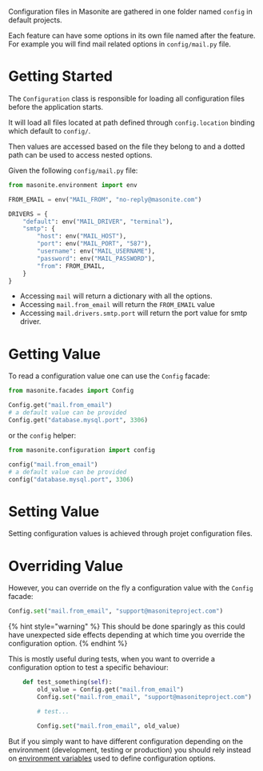 Configuration files in Masonite are gathered in one folder named `config` in default projects.

Each feature can have some options in its own file named after the feature. For example you will find mail related options in `config/mail.py` file.


# Getting Started

The `Configuration` class is responsible for loading all configuration files before the application starts.

It will load all files located at path defined through `config.location` binding which default to `config/`.

Then values are accessed based on the file they belong to and a dotted path can be used to access nested options.

Given the following `config/mail.py` file:

```python
from masonite.environment import env

FROM_EMAIL = env("MAIL_FROM", "no-reply@masonite.com")

DRIVERS = {
    "default": env("MAIL_DRIVER", "terminal"),
    "smtp": {
        "host": env("MAIL_HOST"),
        "port": env("MAIL_PORT", "587"),
        "username": env("MAIL_USERNAME"),
        "password": env("MAIL_PASSWORD"),
        "from": FROM_EMAIL,
    }
}
```

- Accessing `mail` will return a dictionary with all the options.
- Accessing `mail.from_email` will return the `FROM_EMAIL` value
- Accessing `mail.drivers.smtp.port` will return the port value for smtp driver.


# Getting Value

To read a configuration value one can use the `Config` facade:

```python
from masonite.facades import Config

Config.get("mail.from_email")
# a default value can be provided
Config.get("database.mysql.port", 3306)
```

or the `config` helper:

```python
from masonite.configuration import config

config("mail.from_email")
# a default value can be provided
config("database.mysql.port", 3306)
```

# Setting Value

Setting configuration values is achieved through projet configuration files.


# Overriding Value

However, you can override on the fly a configuration value with the `Config` facade:

```python
Config.set("mail.from_email", "support@masoniteproject.com")
```

{% hint style="warning" %}
This should be done sparingly as this could have unexpected side effects depending at which time you override the configuration option.
{% endhint %}

This is mostly useful during tests, when you want to override a configuration option to test a specific behaviour:

```python
    def test_something(self):
        old_value = Config.get("mail.from_email")
        Config.set("mail.from_email", "support@masoniteproject.com")

        # test...

        Config.set("mail.from_email", old_value)
```

But if you simply want to have different configuration depending on the environment (development, testing or production) you should rely instead on [environment variables](../features/environments.md#) used to define configuration options.
